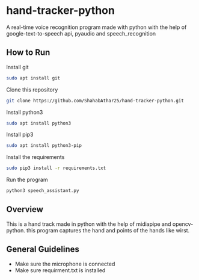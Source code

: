 # hand-tracker-python

A real-time voice recognition program made with python with the help of google-text-to-speech api, pyaudio and speech_recognition

## How to Run

Install git

```bash
sudo apt install git
```

Clone this repository

```bash
git clone https://github.com/ShahabAthar25/hand-tracker-python.git
```

Install python3

```bash
sudo apt install python3
```

Install pip3

```bash
sudo apt install python3-pip
```

Install the requirements

```bash
sudo pip3 install -r requirements.txt
```

Run the program

```bash
python3 speech_assistant.py
```

## Overview

This is a hand track made in python with the help of midiapipe and opencv-python. this program captures the hand and points of the hands like wirst.

## General Guidelines

- Make sure the microphone is connected
- Make sure requirment.txt is installed
